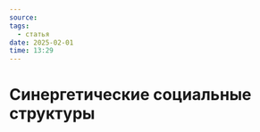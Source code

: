```yaml
---
source: 
tags:
  - статья
date: 2025-02-01
time: 13:29
---
```


# Синергетические социальные структуры

